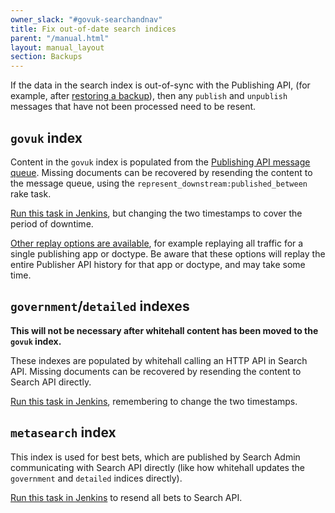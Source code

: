 ```yaml
---
owner_slack: "#govuk-searchandnav"
title: Fix out-of-date search indices
parent: "/manual.html"
layout: manual_layout
section: Backups
---
```


If the data in the search index is out-of-sync with the Publishing API,
(for example, after [restoring a backup][restore-backups]), then any `publish`
and `unpublish` messages that have not been processed need to be resent.

## `govuk` index

Content in the `govuk` index is populated from the [Publishing API message queue][queue].
Missing documents can be recovered by resending the content to the message queue, using
the `represent_downstream:published_between` rake task.

[Run this task in Jenkins](https://deploy.blue.production.govuk.digital/job/run-rake-task/parambuild/?TARGET_APPLICATION=publishing-api&MACHINE_CLASS=publishing_api&RAKE_TASK=represent_downstream:published_between[2018-12-17T01:02:30,%202018-12-18T10:20:30]), but changing the two timestamps to cover the period of downtime.

[Other replay options are available](https://github.com/alphagov/publishing-api/blob/main/lib/tasks/represent_downstream.rake), for example replaying all traffic for a single publishing app or doctype.
Be aware that these options will replay the entire Publisher API history for that app or doctype, and may take some time.

## `government`/`detailed` indexes

**This will not be necessary after whitehall content has been moved to the
`govuk` index.**

These indexes are populated by whitehall calling an HTTP API in Search API.
Missing documents can be recovered by resending the content to Search API directly.

[Run this task in Jenkins](https://deploy.blue.production.govuk.digital/job/run-rake-task/parambuild/?TARGET_APPLICATION=whitehall&MACHINE_CLASS=whitehall_backend&RAKE_TASK=search:index:published_between[2018-12-17T01:02:30,%202018-12-18T10:20:30]), remembering to change the two timestamps.

## `metasearch` index

This index is used for best bets, which are published by Search Admin
communicating with Search API directly (like how whitehall updates the
`government` and `detailed` indices directly).

[Run this task in Jenkins](https://deploy.blue.production.govuk.digital/job/run-rake-task/parambuild/?TARGET_APPLICATION=search-admin&MACHINE_CLASS=backend&RAKE_TASK=reindex_best_bets) to resend all bets to Search API.

[restore-backups]: https://docs.publishing.service.gov.uk/manual/elasticsearch-dumps.html
[queue]: https://github.com/alphagov/search-api/blob/main/docs/new-indexing-process.md
